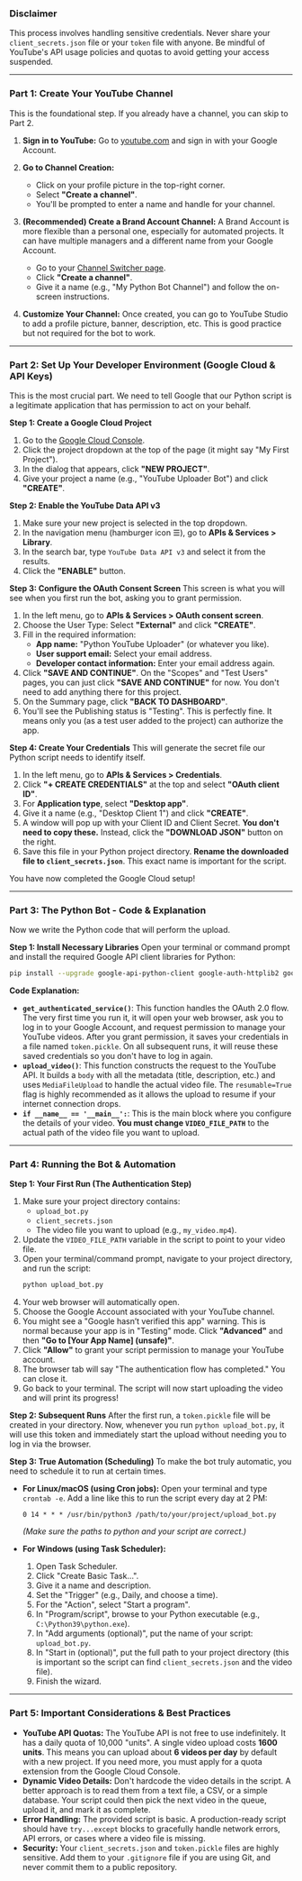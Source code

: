 
### **Disclaimer**
This process involves handling sensitive credentials. Never share your `client_secrets.json` file or your `token` file with anyone. Be mindful of YouTube's API usage policies and quotas to avoid getting your access suspended.

---

### **Part 1: Create Your YouTube Channel**

This is the foundational step. If you already have a channel, you can skip to Part 2.

1.  **Sign in to YouTube:** Go to [youtube.com](https://youtube.com) and sign in with your Google Account.
2.  **Go to Channel Creation:**
    *   Click on your profile picture in the top-right corner.
    *   Select **"Create a channel"**.
    *   You'll be prompted to enter a name and handle for your channel.

3.  **(Recommended) Create a Brand Account Channel:** A Brand Account is more flexible than a personal one, especially for automated projects. It can have multiple managers and a different name from your Google Account.
    *   Go to your [Channel Switcher page](https://www.youtube.com/channel_switcher).
    *   Click **"Create a channel"**.
    *   Give it a name (e.g., "My Python Bot Channel") and follow the on-screen instructions.

4.  **Customize Your Channel:** Once created, you can go to YouTube Studio to add a profile picture, banner, description, etc. This is good practice but not required for the bot to work.

---

### **Part 2: Set Up Your Developer Environment (Google Cloud & API Keys)**

This is the most crucial part. We need to tell Google that our Python script is a legitimate application that has permission to act on your behalf.

**Step 1: Create a Google Cloud Project**
1.  Go to the [Google Cloud Console](https://console.cloud.google.com/).
2.  Click the project dropdown at the top of the page (it might say "My First Project").
3.  In the dialog that appears, click **"NEW PROJECT"**.
4.  Give your project a name (e.g., "YouTube Uploader Bot") and click **"CREATE"**.

**Step 2: Enable the YouTube Data API v3**
1.  Make sure your new project is selected in the top dropdown.
2.  In the navigation menu (hamburger icon ☰), go to **APIs & Services > Library**.
3.  In the search bar, type `YouTube Data API v3` and select it from the results.
4.  Click the **"ENABLE"** button.

**Step 3: Configure the OAuth Consent Screen**
This screen is what you will see when you first run the bot, asking you to grant permission.
1.  In the left menu, go to **APIs & Services > OAuth consent screen**.
2.  Choose the User Type: Select **"External"** and click **"CREATE"**.
3.  Fill in the required information:
    *   **App name:** "Python YouTube Uploader" (or whatever you like).
    *   **User support email:** Select your email address.
    *   **Developer contact information:** Enter your email address again.
4.  Click **"SAVE AND CONTINUE"**. On the "Scopes" and "Test Users" pages, you can just click **"SAVE AND CONTINUE"** for now. You don't need to add anything there for this project.
5.  On the Summary page, click **"BACK TO DASHBOARD"**.
6.  You'll see the Publishing status is "Testing". This is perfectly fine. It means only you (as a test user added to the project) can authorize the app.

**Step 4: Create Your Credentials**
This will generate the secret file our Python script needs to identify itself.
1.  In the left menu, go to **APIs & Services > Credentials**.
2.  Click **"+ CREATE CREDENTIALS"** at the top and select **"OAuth client ID"**.
3.  For **Application type**, select **"Desktop app"**.
4.  Give it a name (e.g., "Desktop Client 1") and click **"CREATE"**.
5.  A window will pop up with your Client ID and Client Secret. **You don't need to copy these.** Instead, click the **"DOWNLOAD JSON"** button on the right.
6.  Save this file in your Python project directory. **Rename the downloaded file to `client_secrets.json`**. This exact name is important for the script.

You have now completed the Google Cloud setup!

---

### **Part 3: The Python Bot - Code & Explanation**

Now we write the Python code that will perform the upload.

**Step 1: Install Necessary Libraries**
Open your terminal or command prompt and install the required Google API client libraries for Python:

```bash
pip install --upgrade google-api-python-client google-auth-httplib2 google-auth-oauthlib
```

**Code Explanation:**
*   **`get_authenticated_service()`**: This function handles the OAuth 2.0 flow. The very first time you run it, it will open your web browser, ask you to log in to your Google Account, and request permission to manage your YouTube videos. After you grant permission, it saves your credentials in a file named `token.pickle`. On all subsequent runs, it will reuse these saved credentials so you don't have to log in again.
*   **`upload_video()`**: This function constructs the request to the YouTube API. It builds a `body` with all the metadata (title, description, etc.) and uses `MediaFileUpload` to handle the actual video file. The `resumable=True` flag is highly recommended as it allows the upload to resume if your internet connection drops.
*   **`if __name__ == '__main__':`**: This is the main block where you configure the details of your video. **You must change `VIDEO_FILE_PATH`** to the actual path of the video file you want to upload.

---

### **Part 4: Running the Bot & Automation**

**Step 1: Your First Run (The Authentication Step)**
1.  Make sure your project directory contains:
    *   `upload_bot.py`
    *   `client_secrets.json`
    *   The video file you want to upload (e.g., `my_video.mp4`).
2.  Update the `VIDEO_FILE_PATH` variable in the script to point to your video file.
3.  Open your terminal/command prompt, navigate to your project directory, and run the script:
    ```bash
    python upload_bot.py
    ```
4.  Your web browser will automatically open.
5.  Choose the Google Account associated with your YouTube channel.
6.  You might see a "Google hasn’t verified this app" warning. This is normal because your app is in "Testing" mode. Click **"Advanced"** and then **"Go to [Your App Name] (unsafe)"**.
7.  Click **"Allow"** to grant your script permission to manage your YouTube account.
8.  The browser tab will say "The authentication flow has completed." You can close it.
9.  Go back to your terminal. The script will now start uploading the video and will print its progress!

**Step 2: Subsequent Runs**
After the first run, a `token.pickle` file will be created in your directory. Now, whenever you run `python upload_bot.py`, it will use this token and immediately start the upload without needing you to log in via the browser.

**Step 3: True Automation (Scheduling)**
To make the bot truly automatic, you need to schedule it to run at certain times.

*   **For Linux/macOS (using Cron jobs):**
    Open your terminal and type `crontab -e`. Add a line like this to run the script every day at 2 PM:
    ```cron
    0 14 * * * /usr/bin/python3 /path/to/your/project/upload_bot.py
    ```
    *(Make sure the paths to python and your script are correct.)*

*   **For Windows (using Task Scheduler):**
    1.  Open Task Scheduler.
    2.  Click "Create Basic Task...".
    3.  Give it a name and description.
    4.  Set the "Trigger" (e.g., Daily, and choose a time).
    5.  For the "Action", select "Start a program".
    6.  In "Program/script", browse to your Python executable (e.g., `C:\Python39\python.exe`).
    7.  In "Add arguments (optional)", put the name of your script: `upload_bot.py`.
    8.  In "Start in (optional)", put the full path to your project directory (this is important so the script can find `client_secrets.json` and the video file).
    9.  Finish the wizard.

---

### **Part 5: Important Considerations & Best Practices**

*   **YouTube API Quotas:** The YouTube API is not free to use indefinitely. It has a daily quota of 10,000 "units". A single video upload costs **1600 units**. This means you can upload about **6 videos per day** by default with a new project. If you need more, you must apply for a quota extension from the Google Cloud Console.
*   **Dynamic Video Details:** Don't hardcode the video details in the script. A better approach is to read them from a text file, a CSV, or a simple database. Your script could then pick the next video in the queue, upload it, and mark it as complete.
*   **Error Handling:** The provided script is basic. A production-ready script should have `try...except` blocks to gracefully handle network errors, API errors, or cases where a video file is missing.
*   **Security:** Your `client_secrets.json` and `token.pickle` files are highly sensitive. Add them to your `.gitignore` file if you are using Git, and never commit them to a public repository.

